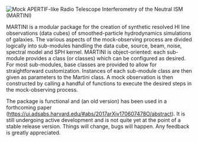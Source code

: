 ![Mock APERTIF-like Radio Telescope Interferometry of the Neutral ISM (MARTINI)](../master/martini_banner.png?raw=true)

MARTINI is a modular package for the creation of synthetic resolved HI line observations (data cubes) of smoothed-particle hydrodynamics simulations of galaxies. The various aspects of the mock-observing process are divided logically into sub-modules handling the data cube, source, beam, noise, spectral model and SPH kernel. MARTINI is object-oriented: each sub-module provides a class (or classes) which can be configured as desired. For most sub-modules, base classes are provided to allow for straightforward customization. Instances of each sub-module class are then given as parameters to the Martini class. A mock observation is then constructed by calling a handful of functions to execute the desired steps in the mock-observing process.

The package is functional and (an old version) has been used in a forthcoming paper (https://ui.adsabs.harvard.edu/#abs/2017arXiv170607478O/abstract). It is still undergoing active development and is not quite yet at the point of a stable release version. Things will change, bugs will happen. Any feedback is greatly appreciated.
